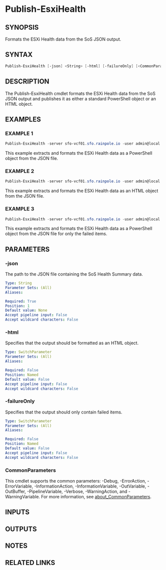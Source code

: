 # Publish-EsxiHealth

## SYNOPSIS

Formats the ESXi Health data from the SoS JSON output.

## SYNTAX

```powershell
Publish-EsxiHealth [-json] <String> [-html] [-failureOnly] [<CommonParameters>]
```

## DESCRIPTION

The Publish-EsxiHealth cmdlet formats the ESXi Health data from the SoS JSON output and publishes it as
either a standard PowerShell object or an HTML object.

## EXAMPLES

### EXAMPLE 1

```powershell
Publish-EsxiHealth -server sfo-vcf01.sfo.rainpole.io -user admin@local -pass VMw@re1!VMw@re1!
```

This example extracts and formats the ESXi Health data as a PowerShell object from the JSON file.

### EXAMPLE 2

```powershell
Publish-EsxiHealth -server sfo-vcf01.sfo.rainpole.io -user admin@local -pass VMw@re1!VMw@re1! -html
```

This example extracts and formats the ESXi Health data as an HTML object from the JSON file.

### EXAMPLE 3

```powershell
Publish-EsxiHealth -server sfo-vcf01.sfo.rainpole.io -user admin@local -pass VMw@re1!VMw@re1! -failureOnly
```

This example extracts and formats the ESXi Health data as a PowerShell object from the JSON file for only the failed items.

## PARAMETERS

### -json

The path to the JSON file containing the SoS Health Summary data.

```yaml
Type: String
Parameter Sets: (All)
Aliases:

Required: True
Position: 1
Default value: None
Accept pipeline input: False
Accept wildcard characters: False
```

### -html

Specifies that the output should be formatted as an HTML object.

```yaml
Type: SwitchParameter
Parameter Sets: (All)
Aliases:

Required: False
Position: Named
Default value: False
Accept pipeline input: False
Accept wildcard characters: False
```

### -failureOnly

Specifies that the output should only contain failed items.

```yaml
Type: SwitchParameter
Parameter Sets: (All)
Aliases:

Required: False
Position: Named
Default value: False
Accept pipeline input: False
Accept wildcard characters: False
```

### CommonParameters

This cmdlet supports the common parameters: -Debug, -ErrorAction, -ErrorVariable, -InformationAction, -InformationVariable, -OutVariable, -OutBuffer, -PipelineVariable, -Verbose, -WarningAction, and -WarningVariable. For more information, see [about_CommonParameters](http://go.microsoft.com/fwlink/?LinkID=113216).

## INPUTS

## OUTPUTS

## NOTES

## RELATED LINKS
